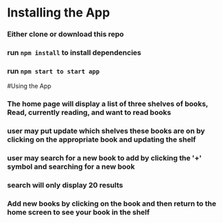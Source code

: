 # Installing the App
### Either clone or download this repo
### run `npm install` to install dependencies
### run `npm start to start app`

#Using the App
### The home page will display a list of three shelves of books, Read, currently reading, and want to read books
### user may put update which shelves these books are on by clicking on the appropriate book and updating the shelf
### user may search for a new book to add by clicking the '+' symbol and searching for a new book
### search will only display 20 results
### Add new books by clicking on the book and then return to the home screen to see your book in the shelf
